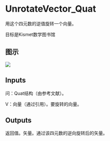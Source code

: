 # UnrotateVector_Quat

用这个四元数的逆值旋转一个向量。

目标是Kismet数学图书馆

## 图示

![]($-20221218-19531639.png)

## Inputs

问：Quat结构（由参考文献）。

V：向量（通过引用）。要旋转的向量。  

## Outputs

返回值。矢量。通过该四元数的逆向旋转后的矢量。
